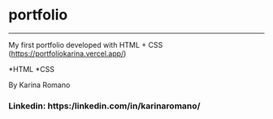 # portfolio
_____________________________________________________________________________________________________________________________________________________
My first portfolio developed with HTML + CSS
(https://portfoliokarina.vercel.app/)


*HTML
*CSS

By Karina Romano
### Linkedin: https:/linkedin.com/in/karinaromano/
